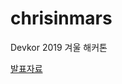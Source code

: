 # chrisinmars  
Devkor 2019 겨울 해커톤  


[발표자료](https://github.com/Bor1bori/chrisinmars/raw/master/presentation.pdf)
